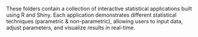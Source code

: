These folders contain a collection of interactive statistical applications built using R and Shiny. Each application demonstrates different statistical techniques (parametric & non-parametric), 
allowing users to input data, adjust parameters, and visualize results in real-time.
